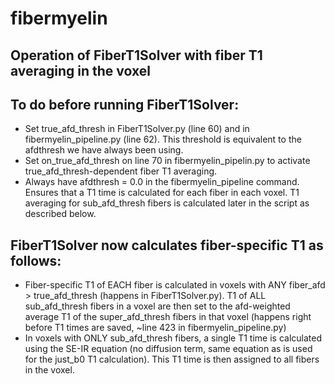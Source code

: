 # fibermyelin

## Operation of FiberT1Solver with fiber T1 averaging in the voxel

## To do before running FiberT1Solver:
- Set true_afd_thresh in FiberT1Solver.py (line 60) and in fibermyelin_pipeline.py (line 62). This threshold is equivalent to     the afdthresh we have always been using.
- Set on_true_afd_thresh on line 70 in fibermyelin_pipelin.py to activate true_afd_thresh-dependent fiber T1 averaging.
- Always have afdthresh = 0.0 in the fibermyelin_pipeline command. Ensures that a T1 time is calculated for each fiber in each voxel. T1 averaging for sub_afd_thresh fibers is calculated later in the script as described below. 

## FiberT1Solver now calculates fiber-specific T1 as follows:
- Fiber-specific T1 of EACH fiber is calculated in voxels with ANY fiber_afd > true_afd_thresh (happens in FiberT1Solver.py). T1 of ALL sub_afd_thresh fibers in a voxel are then set to the afd-weighted average T1 of the super_afd_thresh fibers in that voxel (happens right before T1 times are saved, ~line 423 in fibermyelin_pipeline.py)
- In voxels with ONLY sub_afd_thresh fibers, a single T1 time is calculated using the SE-IR equation (no diffusion term, same equation as is used for the just_b0 T1 calculation). This T1 time is then assigned to all fibers in the voxel. 

